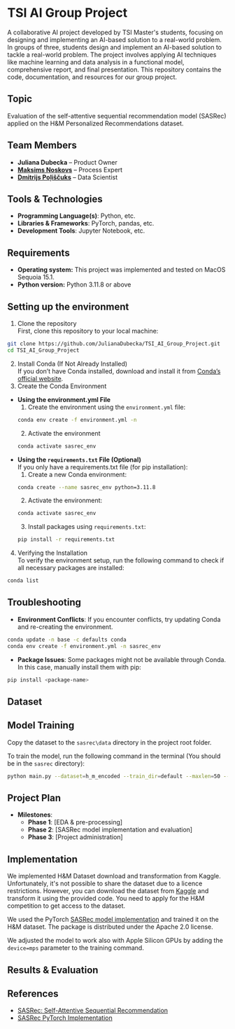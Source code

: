 # TSI AI Group Project

A collaborative AI project developed by TSI Master's students, focusing on designing and implementing an AI-based solution to a real-world problem. In groups of three, students design and implement an AI-based solution to tackle a real-world problem. The project involves applying AI techniques like machine learning and data analysis in a functional model, comprehensive report, and final presentation. This repository contains the code, documentation, and resources for our group project.

## **Topic**
Evaluation of the self-attentive sequential recommendation model (SASRec) applied on the H&M Personalized Recommendations dataset.

## **Team Members**
- **Juliana Dubecka** – Product Owner
- **[Maksims Noskovs](https://github.com/MaxNoLV)** – Process Expert
- **[Dmitrijs Poļiščuks](https://github.com/dimdimlv)** – Data Scientist

## **Tools & Technologies**
- **Programming Language(s)**: Python, etc.
- **Libraries & Frameworks**: PyTorch, pandas, etc.
- **Development Tools**: Jupyter Notebook, etc.

## **Requirements**
- **Operating system:** This project was implemented and tested on MacOS Sequoia 15.1.
- **Python version:** Python 3.11.8 or above

## **Setting up the environment**
1. Clone the repository  
First, clone this repository to your local machine:
```bash
git clone https://github.com/JulianaDubecka/TSI_AI_Group_Project.git
cd TSI_AI_Group_Project
```
2. Install Conda (If Not Already Installed)  
If you don’t have Conda installed, download and install it from [Conda’s official website](https://anaconda.org/anaconda/conda).
3. Create the Conda Environment  
- **Using the environment.yml File**
   1. Create the environment using the `environment.yml` file:
    ```bash
    conda env create -f environment.yml -n
    ```
   2. Activate the environment
   ```bash
   conda activate sasrec_env
   ```
- **Using the `requirements.txt` File (Optional)**  
If you only have a requirements.txt file (for pip installation):
   1. Create a new Conda environment:
    ```bash
  conda create --name sasrec_env python=3.11.8
  ```
  2. Activate the environment:
  ```bash
  conda activate sasrec_env
  ```
  3. Install packages using `requirements.txt`:
  ```bash
  pip install -r requirements.txt
  ```
4. Verifying the Installation  
To verify the environment setup, run the following command to check if all necessary packages are installed:
```bash
conda list
```

## **Troubleshooting**
- **Environment Conflicts**: If you encounter conflicts, try updating Conda and re-creating the environment.
```bash
conda update -n base -c defaults conda
conda env create -f environment.yml -n sasrec_env
```
- **Package Issues**: Some packages might not be available through Conda. In this case, manually install them with pip:
```bash
pip install <package-name>
```


## **Dataset**


## **Model Training**

Copy the dataset to the `sasrec\data` directory in the project root folder.


To train the model, run the following command in the terminal (You should be in the `sasrec` directory):
```bash
python main.py --dataset=h_m_encoded --train_dir=default --maxlen=50 --dropout_rate=0.2 --device=mps
```


## **Project Plan**
- **Milestones**:
  - **Phase 1**: [EDA & pre-processing]
  - **Phase 2**: [SASRec model implementation and evaluation]
  - **Phase 3**: [Project administration]

## **Implementation**
We implemented H&M Dataset download and transformation from Kaggle. 
Unfortunately, it's not possible to share the dataset due to a licence restrictions. However, you can download the dataset from [Kaggle](https://www.kaggle.com/competitions/h-and-m-personalized-fashion-recommendations) and transform it using the provided code.
You need to apply for the H&M competition to get access to the dataset.

We used the PyTorch [SASRec model implementation](https://github.com/pmixer/SASRec.pytorch) and trained it on the H&M dataset.
The package is distributed under the Apache 2.0 license.

We adjusted the model to work also with Apple Silicon GPUs by adding the `device=mps` parameter to the training command.
## **Results & Evaluation**

## **References**
- [SASRec: Self-Attentive Sequential Recommendation](https://arxiv.org/abs/1808.09781)
- [SASRec PyTorch Implementation](https://github.com/pmixer/SASRec.pytorch)

